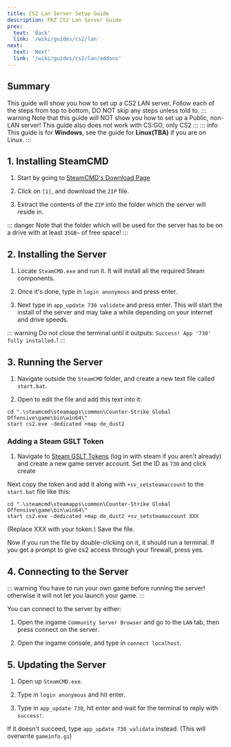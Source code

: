 ```yaml
---
title: CS2 Lan Server Setup Guide
description: FKZ CS2 Lan Server Guide 
prev: 
  text: 'Back'
  link: '/wiki/guides/cs2/lan'
next: 
  text: 'Next'
  link: '/wiki/guides/cs2/lan/addons'
---
```


## Summary

This guide will show you how to set up a CS2 LAN server. Follow each of the steps from top to bottom, DO NOT skip any steps unless told to.
::: warning
Note that this guide will NOT show you how to set up a Public, non-LAN server! This guide also does not work with CS:GO, only CS2
:::
::: info
This guide is for **Windows**, see the guide for **Linux(TBA)** if you are on Linux.
:::

## 1. Installing SteamCMD

1. Start by going to [SteamCMD's Download Page](https://developer.valvesoftware.com/wiki/SteamCMD#Downloading_SteamCMD)

2. Click on `[1]`, and download the `ZIP` file.

3. Extract the contents of the `ZIP` into the folder which the server will reside in.

::: danger
Note that the folder which will be used for the server has to be on a drive with at least `35GB~` of free space!
:::

## 2. Installing the Server

1. Locate `SteamCMD.exe` and run it. It will install all the required Steam components.

2. Once it's done, type in `login anonymous` and press enter.

3. Next type in `app_update 730 validate` and press enter. This will start the install of the server and may take a while depending on your internet and drive speeds.

::: warning
Do not close the terminal until it outputs: `Success! App '730' fully installed.`!
:::

## 3. Running the Server

1. Navigate outside the `SteamCMD` folder, and create a new text file called `start.bat`.

2. Open to edit the file and add this text into it:

```ansi
cd ".\steamcmd\steamapps\common\Counter-Strike Global Offensive\game\bin\win64\"
start cs2.exe -dedicated +map de_dust2
```

### Adding a Steam GSLT Token

1. Navigate to [Steam GSLT Tokens](https://steamcommunity.com/dev/managegameservers) (log in with steam if you aren't already) and create a new game server account. Set the ID as `730` and click create

Next copy the token and add it along with `+sv_setsteamaccount` to the `start.bat` file like this:

```ansi
cd ".\steamcmd\steamapps\common\Counter-Strike Global Offensive\game\bin\win64\"
start cs2.exe -dedicated +map de_dust2 +sv_setsteamaccount XXX
```

(Replace XXX with your token.) Save the file.

Now if you run the file by double-clicking on it, it should run a terminal. If you get a prompt to give cs2 access through your firewall, press yes.

## 4. Connecting to the Server

::: warning
You have to run your own game before running the server!
<br>otherwise it will not let you launch your game.
:::

You can connect to the server by either:

1. Open the ingame `Community Server Browser` and go to the `LAN` tab, then press connect on the server.

2. Open the ingame console, and type in `connect localhost`.

## 5. Updating the Server

1. Open up `SteamCMD.exe`.

2. Type in `login anonymous` and hit enter.

3. Type in `app_update 730`, hit enter and wait for the terminal to reply with `success!`.

If it doesn't succeed, type `app_update 730 validate` instead. (This will overwrite `gameinfo.gi`)
